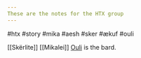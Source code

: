 ```yaml
---
These are the notes for the HTX group
---
```

#htx #story #mika #aesh #sker #ækuf #ouli

[[Skërlite]]
[[Mikalei]]
[Ouli](Ouli.md) is the bard.